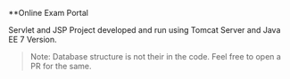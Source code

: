 **Online Exam Portal

Servlet and JSP Project developed and run using Tomcat Server and Java EE 7 Version.

> Note: Database structure is not their in the code. Feel free to open a PR for the same.
